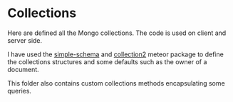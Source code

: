 # Collections

Here are defined all the Mongo collections. The code is used on client and server side.

I have used the [simple-schema](https://github.com/aldeed/meteor-simple-schema/) and [collection2](https://github.com/aldeed/meteor-collection2) meteor package to define the collections structures and some defaults such as the owner of a document.

This folder also contains custom collections methods encapsulating some queries.
